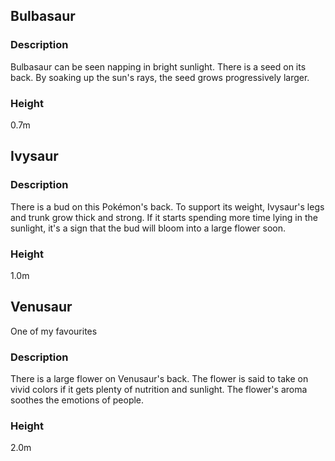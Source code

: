 ## Bulbasaur

### Description

Bulbasaur can be seen napping in bright sunlight. There is a seed on its back.
By soaking up the sun's rays, the seed grows progressively larger.

### Height

0.7m

## Ivysaur

### Description

There is a bud on this Pokémon's back. To support its weight, Ivysaur's legs and
trunk grow thick and strong. If it starts spending more time lying in the
sunlight, it's a sign that the bud will bloom into a large flower soon.

### Height

1.0m

## Venusaur

One of my favourites

### Description

There is a large flower on Venusaur's back. The flower is said to take on vivid
colors if it gets plenty of nutrition and sunlight. The flower's aroma soothes
the emotions of people.

### Height

2.0m
